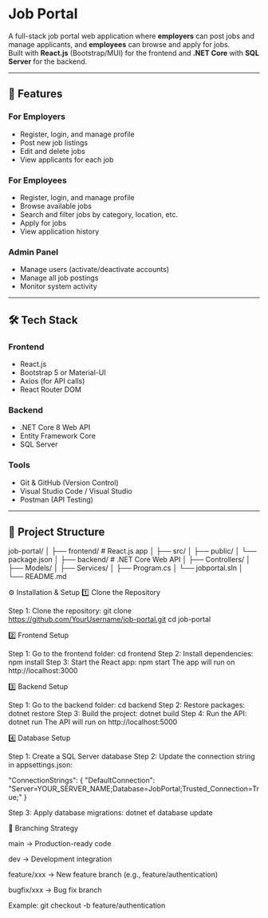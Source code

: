 # Job Portal

A full-stack job portal web application where **employers** can post jobs and manage applicants, and **employees** can browse and apply for jobs.  
Built with **React.js** (Bootstrap/MUI) for the frontend and **.NET Core** with **SQL Server** for the backend.

---

## 🚀 Features
### For Employers
- Register, login, and manage profile
- Post new job listings
- Edit and delete jobs
- View applicants for each job

### For Employees
- Register, login, and manage profile
- Browse available jobs
- Search and filter jobs by category, location, etc.
- Apply for jobs
- View application history

### Admin Panel
- Manage users (activate/deactivate accounts)
- Manage all job postings
- Monitor system activity

---

## 🛠 Tech Stack
### Frontend
- React.js
- Bootstrap 5 or Material-UI
- Axios (for API calls)
- React Router DOM

### Backend
- .NET Core 8 Web API
- Entity Framework Core
- SQL Server

### Tools
- Git & GitHub (Version Control)
- Visual Studio Code / Visual Studio
- Postman (API Testing)

---

## 📂 Project Structure

job-portal/
│
├── frontend/ # React.js app
│ ├── src/
│ ├── public/
│ └── package.json
│
├── backend/ # .NET Core Web API
│ ├── Controllers/
│ ├── Models/
│ ├── Services/
│ ├── Program.cs
│ └── jobportal.sln
│
└── README.md


⚙️ Installation & Setup
1️⃣ Clone the Repository

Step 1: Clone the repository:
git clone https://github.com/YourUsername/job-portal.git
cd job-portal

2️⃣ Frontend Setup

Step 1: Go to the frontend folder: cd frontend
Step 2: Install dependencies: npm install
Step 3: Start the React app: npm start
The app will run on http://localhost:3000

3️⃣ Backend Setup

Step 1: Go to the backend folder: cd backend
Step 2: Restore packages: dotnet restore
Step 3: Build the project: dotnet build
Step 4: Run the API: dotnet run
The API will run on http://localhost:5000

4️⃣ Database Setup

Step 1: Create a SQL Server database
Step 2: Update the connection string in appsettings.json:

"ConnectionStrings": {
  "DefaultConnection": "Server=YOUR_SERVER_NAME;Database=JobPortal;Trusted_Connection=True;"
}


Step 3: Apply database migrations: dotnet ef database update

📌 Branching Strategy

main → Production-ready code

dev → Development integration

feature/xxx → New feature branch (e.g., feature/authentication)

bugfix/xxx → Bug fix branch

Example:
git checkout -b feature/authentication
